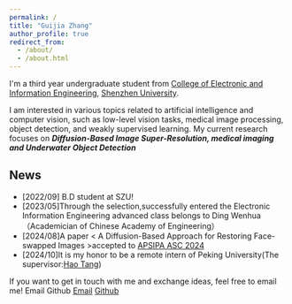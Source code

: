 ```yaml
---
permalink: /
title: "Guijia Zhang"
author_profile: true
redirect_from: 
  - /about/
  - /about.html
---
```


I'm a third year undergraduate student from [College of Electronic and Information Engineering](https://ceie.szu.edu.cn/), [Shenzhen University](https://www.szu.edu.cn/).

I am interested in various topics related to artificial intelligence and computer vision, such as low-level vision tasks, medical image processing, object detection, and weakly supervised learning. My current research focuses on ***Diffusion-Based Image Super-Resolution, medical imaging and Underwater Object Detection***


## News
* \[2022/09\] B.D student at SZU!
* \[2023/05\]Through the selection,successfully entered the Electronic Information Engineering advanced class belongs to Ding Wenhua（Academician of Chinese Academy of Engineering）
* \[2024/08\]A paper < A Diffusion-Based Approach for Restoring Face-swapped Images >accepted to [APSIPA ASC 2024](http://8.218.206.158/welcome.html)
* \[2024/10\]It is my honor to be a remote intern of Peking University(The supervisor:[Hao Tang](https://ha0tang.github.io/))

If you want to get in touch with me and exchange ideas, feel free to email me! Email Github
[Email](xiongxiongchuji123@gmail.com)
[Github](https://github.com/xiongxiongchuji)
